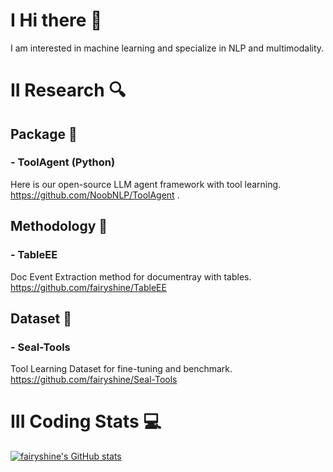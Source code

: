 # I Hi there 👋

I am interested in machine learning and specialize in NLP and multimodality.

# II Research 🔍
## Package 🎉
### - ToolAgent (Python)
Here is our open-source LLM agent framework with tool learning.
https://github.com/NoobNLP/ToolAgent .

## Methodology 🚀
### - TableEE 
Doc Event Extraction method for documentray with tables.
https://github.com/fairyshine/TableEE

## Dataset 📄
### - Seal-Tools
Tool Learning Dataset for fine-tuning and benchmark.
https://github.com/fairyshine/Seal-Tools

# III Coding Stats 💻

[![fairyshine's GitHub stats](https://github-readme-stats.vercel.app/api?username=fairyshine)](https://github.com/anuraghazra/github-readme-stats)


<!--
**fairyshine/fairyshine** is a ✨ _special_ ✨ repository because its `README.md` (this file) appears on your GitHub profile.

Here are some ideas to get you started:

- 🔭 I’m currently working on ...
- 🌱 I’m currently learning ...
- 👯 I’m looking to collaborate on ...
- 🤔 I’m looking for help with ...
- 💬 Ask me about ...
- 📫 How to reach me: ...
- 😄 Pronouns: ...
- ⚡ Fun fact: ...
-->
